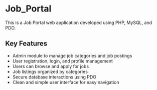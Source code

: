 # Job_Portal

This is a Job Portal web application developed using PHP, MySQL, and PDO.

## Key Features

- Admin module to manage job categories and job postings
- User registration, login, and profile management
- Users can browse and apply for jobs
- Job listings organized by categories
- Secure database interactions using PDO
- Clean and simple user interface for easy navigation
